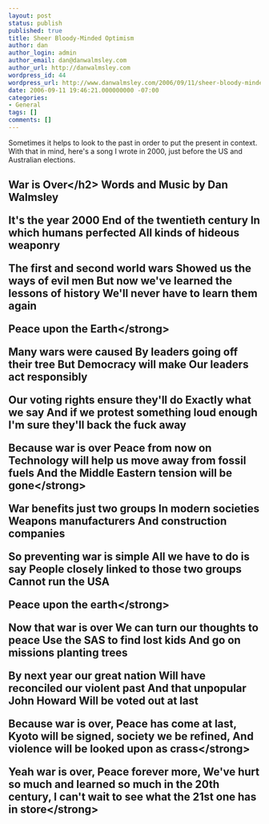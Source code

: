 ```yaml
---
layout: post
status: publish
published: true
title: Sheer Bloody-Minded Optimism
author: dan
author_login: admin
author_email: dan@danwalmsley.com
author_url: http://danwalmsley.com
wordpress_id: 44
wordpress_url: http://www.danwalmsley.com/2006/09/11/sheer-bloody-minded-optimism/
date: 2006-09-11 19:46:21.000000000 -07:00
categories:
- General
tags: []
comments: []
---
```

Sometimes it helps to look to the past in order to put the present in context. With that in mind, here's a song I wrote in 2000, just before the US and Australian elections.
<h2>War is Over<&#47;h2>
Words and Music by Dan Walmsley

It's the year 2000
End of the twentieth century
In which humans perfected
All kinds of hideous weaponry

The first and second world wars
Showed us the ways of evil men
But now we've learned the lessons of history
We'll never have to learn them again

<strong>Peace upon the Earth<&#47;strong>

Many wars were caused
By leaders going off their tree
But Democracy will make
Our leaders act responsibly

Our voting rights ensure they'll do
Exactly what we say
And if we protest something loud enough
I'm sure they'll back the fuck away

<strong>Because war is over
Peace from now on
Technology will help us move away from fossil fuels
And the Middle Eastern tension will be gone<&#47;strong>

War benefits just two groups
In modern societies
Weapons manufacturers
And construction companies

So preventing war is simple
All we have to do is say
People closely linked to those two groups
Cannot run the USA

<strong>Peace upon the earth<&#47;strong>

Now that war is over
We can turn our thoughts to peace
Use the SAS to find lost kids
And go on missions planting trees

By next year our great nation
Will have reconciled our violent past
And that unpopular John Howard
Will be voted out at last

<strong>Because war is over,
Peace has come at last,
Kyoto will be signed, society we be refined,
And violence will be looked upon as crass<&#47;strong>

<strong>Yeah war is over,
Peace forever more,
We've hurt so much and learned so much in the 20th century,
I can't wait to see what the 21st one has in store<&#47;strong>
